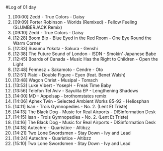 #Log of 01 day

1. [00:00] Zedd - True Colors - Daisy
1. [09:09] Porter Robinson - Worlds (Remixed) - Fellow Feeling (SLUMBERJACK Remix)
1. [09:10] Zedd - True Colors - Daisy
1. [12:28] Boom Bip - Blue Eyed in the Red Room - One Eye Round the Warm Corner
1. [12:33] Susumu Yokota - Sakura - Genshi
1. [12:38] The Future Sound of London - ISDN - Smokin' Japanese Babe
1. [12:45] Boards of Canada - Music Has the Right to Children - Open the Light
1. [12:48] Fennesz + Sakamoto - Cendre - Oto
1. [12:51] Plaid - Double Figure - Eyen (feat. Benet Walsh)
1. [13:48] Wagon Christ - Musipal - Tomach
1. [13:53] Luke Vibert - YosepH - Freak Time Baby
1. [13:56] Telefon Tel Aviv - Sayulita EP - Lengthening Shadows
1. [14:00] MD - Appelsap - brothomstates remix
1. [14:06] Aphex Twin - Selected Ambient Works 85-92 - Heliosphan
1. [14:11] Isan - Trois Gymnopedies - No. 2. (Lent Et Triste)
1. [14:13] The Black Dog - Music for Real Airports - DISinformation Desk
1. [14:15] Isan - Trois Gymnopedies - No. 2. (Lent Et Triste)
1. [14:16] The Black Dog - Music for Real Airports - DISinformation Desk
1. [14:18] Autechre - Quaristice - Altibzz
1. [14:21] Two Lone Swordsmen - Stay Down - Ivy and Lead
1. [14:24] Autechre - Quaristice - Altibzz
1. [15:10] Two Lone Swordsmen - Stay Down - Ivy and Lead
